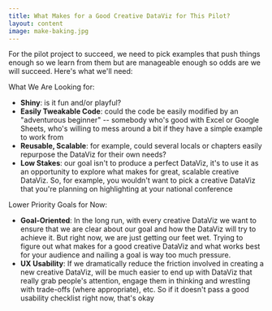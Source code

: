 ```yaml
---
title: What Makes for a Good Creative DataViz for This Pilot?
layout: content
image: make-baking.jpg
---
```


For the pilot project to succeed, we need to pick examples that push things enough so we learn from them but are manageable enough so odds are we will succeed. Here's what we'll need:

What We Are Looking for:
- __Shiny__: is it fun and/or playful?
- __Easily Tweakable Code__: could the code be easily modified by an "adventurous beginner" -- somebody who's good with Excel or Google Sheets, who's willing to mess around a bit if they have a simple example to work from
- __Reusable, Scalable__: for example, could several locals or chapters easily repurpose the DataViz for their own needs?
- __Low Stakes__: our goal isn't to produce a perfect DataViz, it's to use it as an opportunity to explore what makes for great, scalable creative DataViz. So, for example, you wouldn't want to pick a creative DataViz that you're planning on highlighting at your national conference

Lower Priority Goals for Now:
- __Goal-Oriented__: In the long run, with every creative DataViz we want to ensure that we are clear about our goal and how the DataViz will try to achieve it. But right now, we are just getting our feet wet. Trying to figure out what makes for a good creative DataViz and what works best for your audience and nailing a goal is way too much pressure.
- __UX Usability__: If we dramatically reduce the friction involved in creating a new creative DataViz, will be much easier to end up with DataViz that really grab people's attention, engage them in thinking and wrestling with trade-offs (where appropriate), etc. So if it doesn't pass a good usability checklist right now, that's okay

